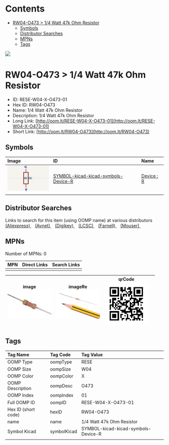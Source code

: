 



Contents
========

* [RW04-O473 > 1/4 Watt 47k Ohm Resistor](#rw04-o473--14-watt-47k-ohm-resistor)
	* [Symbols](#symbols)
	* [Distributor Searches](#distributor-searches)
	* [MPNs](#mpns)
	* [Tags](#tags)
  
![][im]
# RW04-O473 > 1/4 Watt 47k Ohm Resistor

- ID: RESE-W04-X-O473-01
- Hex ID: RW04-O473
- Name: 1/4 Watt 47k Ohm Resistor
- Description: 1/4 Watt 47k Ohm Resistor
- Long Link: [http://oom.lt/RESE-W04-X-O473-01](http://oom.lt/RESE-W04-X-O473-01)
- Short Link: [http://oom.lt/RW04-O473](http://oom.lt/RW04-O473)

## Symbols
  

|Image|ID|Name|
| :--- | :--- | :--- |
|[![](https://raw.githubusercontent.com/oomlout/oomlout_OOMP_eda_V2/main/SYMBOL/kicad/kicad-symbols/Device/R/image_140.png)](https://github.com/oomlout/oomlout_OOMP_eda_V2/tree/main/SYMBOL/kicad/kicad-symbols/Device/R/)|[SYMBOL-kicad-kicad-symbols-Device-R](https://github.com/oomlout/oomlout_OOMP_eda_V2/tree/main/SYMBOL/kicad/kicad-symbols/Device/R/)|[Device : R](https://github.com/oomlout/oomlout_OOMP_eda_V2/tree/main/SYMBOL/kicad/kicad-symbols/Device/R/)|
||||

## Distributor Searches
  
Links to search for this item (using OOMP name) at various distributors  
[(Aliexpress) ](https://www.aliexpress.com/wholesale?SearchText=11171/4+Watt+47k+Ohm+Resistor)&nbsp;&nbsp;&nbsp;[(Avnet) ](https://www.avnet.com/shop/us/search/1/4+Watt+47k+Ohm+Resistor)&nbsp;&nbsp;&nbsp;[(Digikey) ](https://www.digikey.co.uk/en/products/result?s=1/4+Watt+47k+Ohm+Resistor)&nbsp;&nbsp;&nbsp;[(LCSC) ](https://www.lcsc.com/search?q=1/4+Watt+47k+Ohm+Resistor)&nbsp;&nbsp;&nbsp;[(Farnell) ](https://uk.farnell.com/search?st=1/4+Watt+47k+Ohm+Resistor)&nbsp;&nbsp;&nbsp;[(Mouser) ](https://www.mouser.com/c/?q=1/4+Watt+47k+Ohm+Resistor)&nbsp;&nbsp;&nbsp;
## MPNs
  
Number of MPNs: 0  

|MPN|Direct Links|Search Links|
| :--- | :--- | :--- |
||||
  

|image<br>[![](https://raw.githubusercontent.com/oomlout/oomlout_OOMP_parts_V2/main/RESE/W04/X/O473/01/image_140.jpg)](https://github.com/oomlout/oomlout_OOMP_parts_V2/tree/main/RESE/W04/X/O473/01/image.jpg)|imageRe<br>[![](https://raw.githubusercontent.com/oomlout/oomlout_OOMP_parts_V2/main/RESE/W04/X/O473/01/image_RE_140.jpg)](https://github.com/oomlout/oomlout_OOMP_parts_V2/tree/main/RESE/W04/X/O473/01/image_RE.jpg)|qrCode<br>[![](https://raw.githubusercontent.com/oomlout/oomlout_OOMP_parts_V2/main/RESE/W04/X/O473/01/qrCode_140.png)](https://github.com/oomlout/oomlout_OOMP_parts_V2/tree/main/RESE/W04/X/O473/01/qrCode.png)||
| :---: | :---: | :---: | :---: |

## Tags
  

|Tag Name|Tag Code|Tag Value|
| :--- | :--- | :--- |
|OOMP Type|oompType|RESE|
|OOMP Size|oompSize|W04|
|OOMP Color|oompColor|X|
|OOMP Description|oompDesc|O473|
|OOMP Index|oompIndex|01|
|Full OOMP ID|oompID|RESE-W04-X-O473-01|
|Hex ID (short code)|hexID|RW04-O473|
|name|name|1/4 Watt 47k Ohm Resistor|
|Symbol Kicad|symbolKicad|SYMBOL-kicad-kicad-symbols-Device-R|
||||



[im]: image_450.jpg
